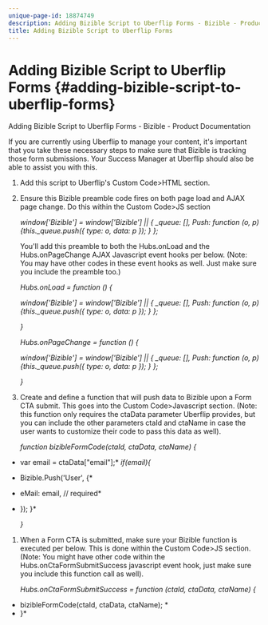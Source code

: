 ```yaml
---
unique-page-id: 18874749
description: Adding Bizible Script to Uberflip Forms - Bizible - Product Documentation
title: Adding Bizible Script to Uberflip Forms
---
```


# Adding Bizible Script to Uberflip Forms {#adding-bizible-script-to-uberflip-forms}

Adding Bizible Script to Uberflip Forms - Bizible - Product Documentation

If you are currently using Uberflip to manage your content, it's important that you take these necessary steps to make sure that Bizible is tracking those form submissions. Your Success Manager at Uberflip should also be able to assist you with this.

1. Add this script to Uberflip's Custom Code>HTML section.

   *<script type="text/javascript" src="//cdn.bizible.com/scripts/bizible.js" async=""></script>*

1. Ensure this Bizible preamble code fires on both page load and AJAX page change. Do this within the Custom Code>JS section

   *window['Bizible'] = window['Bizible'] || { _queue: [], Push: function (o, p) {this._queue.push({ type: o, data: p }); } };*

   You'll add this preamble to both the Hubs.onLoad and the Hubs.onPageChange AJAX Javascript event hooks per below. (Note: You may have other codes in these event hooks as well. Just make sure you include the preamble too.)  
  
   *Hubs.onLoad = function () {* 
  
   *window['Bizible'] = window['Bizible'] || { _queue: [], Push: function (o, p) {this._queue.push({ type: o, data: p }); } };* 
  
   *}* 
  
   *Hubs.onPageChange = function () {* 
  
   *window['Bizible'] = window['Bizible'] || { _queue: [], Push: function (o, p) {this._queue.push({ type: o, data: p }); } };* 
  
   *}*

1. Create and define a function that will push data to Bizible upon a Form CTA submit. This goes into the Custom Code>Javascript section. (Note: this function only requires the ctaData parameter Uberflip provides, but you can include the other parameters ctaId and ctaName in case the user wants to customize their code to pass this data as well).

   *function bizibleFormCode(ctaId, ctaData, ctaName) {* 
* var email = ctaData["email"];* 
   *if(email){* 
* Bizible.Push('User', {* 
* eMail: email, // required* 
* }); }* 
  
   *}*

1. When a Form CTA is submitted, make sure your Bizible function is executed per below. This is done within the Custom Code>JS section. (Note: You might have other code within the Hubs.onCtaFormSubmitSuccess javascript event hook, just make sure you include this function call as well).

   *Hubs.onCtaFormSubmitSuccess = function (ctaId, ctaData, ctaName) {* 
* bizibleFormCode(ctaId, ctaData, ctaName); * 
* }*

